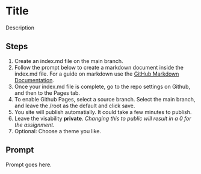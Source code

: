 # Title

Description

## Steps

1. Create an index.md file on the main branch.
2. Follow the prompt below to create a markdown document inside the index.md file. For a guide on markdown use the [GitHub Markdown Documentation](https://docs.github.com/en/github/writing-on-github/getting-started-with-writing-and-formatting-on-github/basic-writing-and-formatting-syntax#links).
3. Once your index.md file is complete, go to the repo settings on Github, and then to the Pages tab.
4. To enable Github Pages, select a source branch. Select the main branch, and leave the /root as the default and click save.
5. You site will publish automatially. It could take a few minutes to publish.
6. Leave the visability **private**. *Changing this to public will result in a 0 for the assignment.*
7. Optional: Choose a theme you like.

## Prompt

Prompt goes here.
